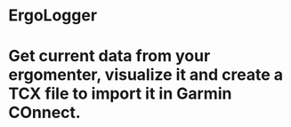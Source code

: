# ErgoLogger
# Get current data from your ergomenter, visualize it and create a TCX file to import it in Garmin COnnect.
